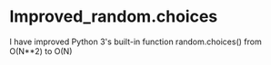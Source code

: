 # Improved_random.choices
I have improved Python 3's built-in function random.choices() from O(N**2) to O(N)
